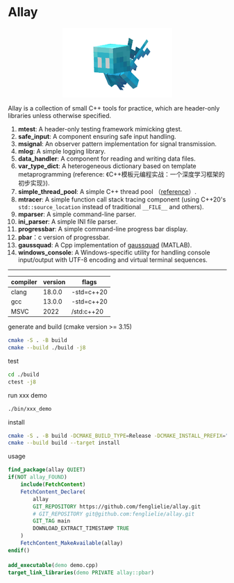 # Allay

<div style="text-align: center;">
  <img src="https://raw.githubusercontent.com/fenglielie/notes_image/main/img/allay_fly.gif" style="width: 50%" title="Allay"/>
</div>

Allay is a collection of small C++ tools for practice, which are header-only libraries unless otherwise specified.

1. **mtest**: A header-only testing framework mimicking gtest.
2. **safe_input**: A component ensuring safe input handling.
3. **msignal**: An observer pattern implementation for signal transmission.
4. **mlog**:  A simple logging library.
5. **data_handler**: A component for reading and writing data files.
6. **var_type_dict**: A heterogeneous dictionary based on template metaprogramming (reference: 《C++模板元编程实战：一个深度学习框架的初步实现》).
7. **simple_thread_pool**: A simple C++ thread pool （[reference](https://www.limerence2017.com/2023/09/17/concpp07/)）.
8. **mtracer**: A simple function call stack tracing component (using C++20's `std::source_location` instead of traditional `__FILE__` and others).
9. **mparser**: A simple command-line parser.
10. **ini_parser**: A simple INI file parser.
11. **progressbar**: A simple command-line progress bar display.
12. **pbar**：c version of progressbar.
13. **gaussquad**: A Cpp implementation of [gaussquad](https://github.com/fenglielie/gaussquad) (MATLAB).
14. **windows_console**: A Windows-specific utility for handling console input/output with UTF-8 encoding and virtual terminal sequences.

---

| compiler | version | flags      |
| -------- | ------- | ---------- |
| clang    | 18.0.0  | -std=c++20 |
| gcc      | 13.0.0  | -std=c++20 |
| MSVC     | 2022    | /std:c++20 |


generate and build (cmake version >= 3.15)
```bash
cmake -S . -B build
cmake --build ./build -j8
```

test
```bash
cd ./build
ctest -j8
```

run xxx demo
```bash
./bin/xxx_demo
```

install
```bash
cmake -S . -B build -DCMAKE_BUILD_TYPE=Release -DCMAKE_INSTALL_PREFIX="~/.local/"
cmake --build build --target install
```

usage
```cmake
find_package(allay QUIET)
if(NOT allay_FOUND)
    include(FetchContent)
    FetchContent_Declare(
        allay
        GIT_REPOSITORY https://github.com/fenglielie/allay.git
        # GIT_REPOSITORY git@github.com:fenglielie/allay.git
        GIT_TAG main
        DOWNLOAD_EXTRACT_TIMESTAMP TRUE
    )
    FetchContent_MakeAvailable(allay)
endif()

add_executable(demo demo.cpp)
target_link_libraries(demo PRIVATE allay::pbar)
```
